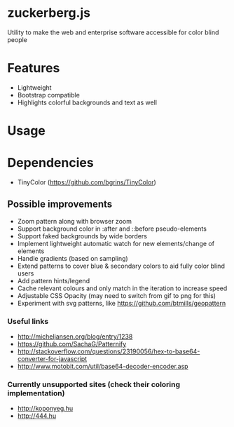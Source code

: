 # zuckerberg.js
Utility to make the web and enterprise software accessible for color blind people

# Features
- Lightweight
- Bootstrap compatible
- Highlights colorful backgrounds and text as well

# Usage

# Dependencies 
- TinyColor (https://github.com/bgrins/TinyColor)

## Possible improvements
- Zoom pattern along with browser zoom
- Support background color in :after and ::before pseudo-elements
- Support faked backgrounds by wide borders
- Implement lightweight automatic watch for new elements/change of elements
- Handle gradients (based on sampling)
- Extend patterns to cover blue & secondary colors to aid fully color blind users
- Add pattern hints/legend
- Cache relevant colours and only match in the iteration to increase speed
- Adjustable CSS Opacity (may need to switch from gif to png for this)
- Experiment with svg patterns, like https://github.com/btmills/geopattern

### Useful links
- http://micheljansen.org/blog/entry/1238
- https://github.com/SachaG/Patternify
- http://stackoverflow.com/questions/23190056/hex-to-base64-converter-for-javascript
- http://www.motobit.com/util/base64-decoder-encoder.asp

### Currently unsupported sites (check their coloring implementation)
- http://koponyeg.hu
- http://444.hu

